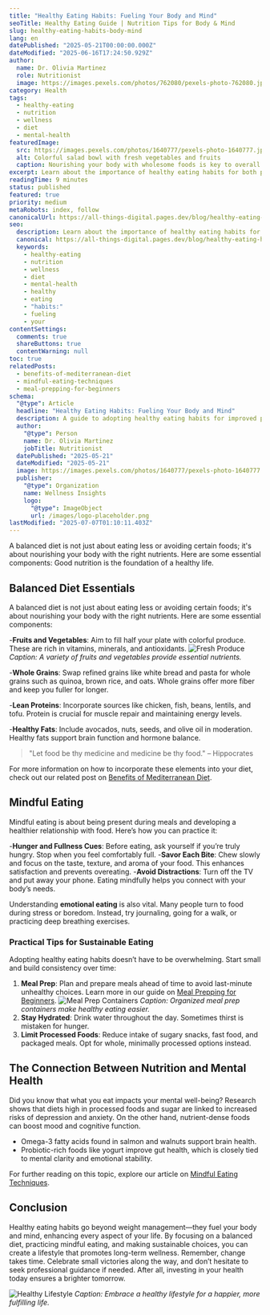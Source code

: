 ```yaml
---
title: "Healthy Eating Habits: Fueling Your Body and Mind"
seoTitle: Healthy Eating Guide | Nutrition Tips for Body & Mind
slug: healthy-eating-habits-body-mind
lang: en
datePublished: "2025-05-21T00:00:00.000Z"
dateModified: "2025-06-16T17:24:50.929Z"
author:
  name: Dr. Olivia Martinez
  role: Nutritionist
  image: https://images.pexels.com/photos/762080/pexels-photo-762080.jpeg?auto=compress&cs=tinysrgb&w=1260&h=750&dpr=2
category: Health
tags:
  - healthy-eating
  - nutrition
  - wellness
  - diet
  - mental-health
featuredImage:
  src: https://images.pexels.com/photos/1640777/pexels-photo-1640777.jpeg?auto=compress&cs=tinysrgb&w=1260&h=750&dpr=2
  alt: Colorful salad bowl with fresh vegetables and fruits
  caption: Nourishing your body with wholesome foods is key to overall health.
excerpt: Learn about the importance of healthy eating habits for both physical and mental well-being. This guide provides practical tips on balanced diets, mindful eating, and making sustainable food choices.
readingTime: 9 minutes
status: published
featured: true
priority: medium
metaRobots: index, follow
canonicalUrl: https://all-things-digital.pages.dev/blog/healthy-eating-habits-body-mind
seo:
  description: Learn about the importance of healthy eating habits for both physical and mental well-being. This guide provides practical tips on balanced diets, mindful ea...
  canonical: https://all-things-digital.pages.dev/blog/healthy-eating-habits-body-mind
  keywords:
    - healthy-eating
    - nutrition
    - wellness
    - diet
    - mental-health
    - healthy
    - eating
    - "habits:"
    - fueling
    - your
contentSettings:
  comments: true
  shareButtons: true
  contentWarning: null
toc: true
relatedPosts:
  - benefits-of-mediterranean-diet
  - mindful-eating-techniques
  - meal-prepping-for-beginners
schema:
  "@type": Article
  headline: "Healthy Eating Habits: Fueling Your Body and Mind"
  description: A guide to adopting healthy eating habits for improved physical and mental health.
  author:
    "@type": Person
    name: Dr. Olivia Martinez
    jobTitle: Nutritionist
  datePublished: "2025-05-21"
  dateModified: "2025-05-21"
  image: https://images.pexels.com/photos/1640777/pexels-photo-1640777.jpeg?auto=compress&cs=tinysrgb&w=1260&h=750&dpr=2
  publisher:
    "@type": Organization
    name: Wellness Insights
    logo:
      "@type": ImageObject
      url: /images/logo-placeholder.png
lastModified: "2025-07-07T01:10:11.403Z"
---
```


A balanced diet is not just about eating less or avoiding certain foods; it's about nourishing your body with the right nutrients. Here are some essential components: Good nutrition is the foundation of a healthy life.

## Balanced Diet Essentials

A balanced diet is not just about eating less or avoiding certain foods; it's about nourishing your body with the right nutrients. Here are some essential components:

-**Fruits and Vegetables**: Aim to fill half your plate with colorful produce. These are rich in vitamins, minerals, and antioxidants.
![Fresh Produce](https://images.pexels.com/photos/461198/pexels-photo-461198.jpeg?auto=compress&cs=tinysrgb&w=1260&h=750&dpr=2)
_Caption: A variety of fruits and vegetables provide essential nutrients._

-**Whole Grains**: Swap refined grains like white bread and pasta for whole grains such as quinoa, brown rice, and oats. Whole grains offer more fiber and keep you fuller for longer.

-**Lean Proteins**: Incorporate sources like chicken, fish, beans, lentils, and tofu. Protein is crucial for muscle repair and maintaining energy levels.

-**Healthy Fats**: Include avocados, nuts, seeds, and olive oil in moderation. Healthy fats support brain function and hormone balance.

> "Let food be thy medicine and medicine be thy food." – Hippocrates

For more information on how to incorporate these elements into your diet, check out our related post on [Benefits of Mediterranean Diet](#).

## Mindful Eating

Mindful eating is about being present during meals and developing a healthier relationship with food. Here’s how you can practice it:

-**Hunger and Fullness Cues**: Before eating, ask yourself if you’re truly hungry. Stop when you feel comfortably full. -**Savor Each Bite**: Chew slowly and focus on the taste, texture, and aroma of your food. This enhances satisfaction and prevents overeating. -**Avoid Distractions**: Turn off the TV and put away your phone. Eating mindfully helps you connect with your body’s needs.

Understanding **emotional eating** is also vital. Many people turn to food during stress or boredom. Instead, try journaling, going for a walk, or practicing deep breathing exercises.

### Practical Tips for Sustainable Eating

Adopting healthy eating habits doesn’t have to be overwhelming. Start small and build consistency over time:

1. **Meal Prep**: Plan and prepare meals ahead of time to avoid last-minute unhealthy choices. Learn more in our guide on [Meal Prepping for Beginners](#).
   ![Meal Prep Containers](https://images.pexels.com/photos/566566/pexels-photo-566566.jpeg?auto=compress&cs=tinysrgb&w=1260&h=750&dpr=2)
   _Caption: Organized meal prep containers make healthy eating easier._
2. **Stay Hydrated**: Drink water throughout the day. Sometimes thirst is mistaken for hunger.
3. **Limit Processed Foods**: Reduce intake of sugary snacks, fast food, and packaged meals. Opt for whole, minimally processed options instead.

## The Connection Between Nutrition and Mental Health

Did you know that what you eat impacts your mental well-being? Research shows that diets high in processed foods and sugar are linked to increased risks of depression and anxiety. On the other hand, nutrient-dense foods can boost mood and cognitive function.

- Omega-3 fatty acids found in salmon and walnuts support brain health.
- Probiotic-rich foods like yogurt improve gut health, which is closely tied to mental clarity and emotional stability.

For further reading on this topic, explore our article on [Mindful Eating Techniques](#).

## Conclusion

Healthy eating habits go beyond weight management—they fuel your body and mind, enhancing every aspect of your life. By focusing on a balanced diet, practicing mindful eating, and making sustainable choices, you can create a lifestyle that promotes long-term wellness.
Remember, change takes time. Celebrate small victories along the way, and don’t hesitate to seek professional guidance if needed. After all, investing in your health today ensures a brighter tomorrow.

![Healthy Lifestyle](https://images.pexels.com/photos/1036623/pexels-photo-1036623.jpeg?auto=compress&cs=tinysrgb&w=1260&h=750&dpr=2)
_Caption: Embrace a healthy lifestyle for a happier, more fulfilling life._
